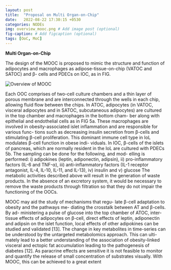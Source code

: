 ```yaml
---
layout: post
title:  "Proposal on Multi Organ-on-Chip"
date:   2022-08-22 17:30:15 +0530
categories: NODEs
img: overview_mooc.png # Add image post (optional)
fig-caption: # Add figcaption (optional)
tags: [OoC, MoC]
---
```


**Multi Organ-on-Chip**

The design of the MOOC is proposed to mimic the
structure and function of adipocytes and macrophages
as adipose-tissue-on-chip (VATOC and SATOC) and β-
cells and PDECs on IOC, as in FIG.

![Overview of MOOC]({{site.baseurl}}/assets/img/overview_mooc.png)

 Each OOC comprises of two-cell culture chambers and a thin layer of porous membrane and are interconnected through the
wells in each chip, allowing fluid flow between the chips.
In ATOC, adipocytes (in VATOC, visceral adipocytes
and in SATOC, subcutaneous adipocytes) are cultured in
the top chamber and macrophages in the bottom cham-
ber along with epithelial and endothelial cells as in FIG
5a. These macrophages are involved in obesity-associated
islet inflammation and are responsible for various func-
tions such as decreasing insulin secretion from β-cells and
stimulating β-cell proliferation. This dominant immune
cell type in IoL modulates β-cell function in obese indi-
viduals. In IOC, β-cells of the islets of pancreas, which
are normally resident in the IoL are cultured with PDECs
5b. The sampling can be done for the following, and mod-
elling is performed: i) adipokines (leptin, adiponectin,
adipsin), ii) pro-inflammatory factors (IL-6 and TNF-α),
iii) anti-inflammatory factors (IL-1 receptor antagonist,
IL-4, IL-10, IL-11, and IL-13), iv) insulin and v) glucose
The metabolic activities described above will result in
the generation of waste products. In the absence of an
excretory system, it would be necessary to remove the
waste products through filtration so that they do not
impair the functioning of the OOCs.

MOOC may aid the study of mechanisms that regu-
late β-cell adaptation to obesity and the pathways me-
diating the crosstalk between AT and β-cells. By ad-
ministering a pulse of glucose into the top chamber of
ATOC, inter-tissue effects of
adipocytes on β-cell, direct effects of leptin, adiponectin
and adipsin on the islet function, local effects of other
adipokines can be studied and validated [13]. The change
in key metabolites in time-series can be understood by
the untargeted metabolomics approach. This can ulti-
mately lead to a better understanding of the association
of obesity-linked visceral and ectopic fat accumulation
leading to the pathogenesis of diabetes [12].
As paracrine effects are sensitive it is not feasible to
monitor and quantify the release of small concentration
of substrates visually. With MOOC, this can be achieved
to a great extent
